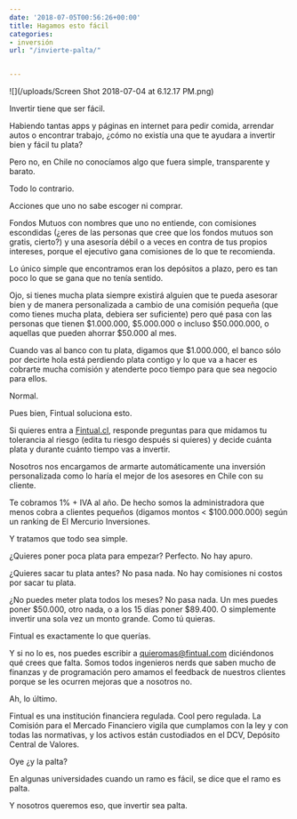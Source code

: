 ```yaml
---
date: '2018-07-05T00:56:26+00:00'
title: Hagamos esto fácil
categories:
- inversión
url: "/invierte-palta/"


---
```

![](/uploads/Screen Shot 2018-07-04 at 6.12.17 PM.png)

Invertir tiene que ser fácil.

Habiendo tantas apps y páginas en internet para pedir comida, arrendar autos o encontrar trabajo, ¿cómo no existía una que te ayudara a invertir bien y fácil tu plata?

Pero no, en Chile no conocíamos algo que fuera simple, transparente y barato.

Todo lo contrario.

Acciones que uno no sabe escoger ni comprar.

Fondos Mutuos con nombres que uno no entiende, con comisiones escondidas (¿eres de las personas que cree que los fondos mutuos son gratis, cierto?) y una asesoría débil o a veces en contra de tus propios intereses, porque el ejecutivo gana comisiones de lo que te recomienda.

Lo único simple que encontramos eran los depósitos a plazo, pero es tan poco lo que se gana que no tenía sentido.

Ojo, si tienes mucha plata siempre existirá alguien que te pueda asesorar bien y de manera personalizada a cambio de una comisión pequeña (que como tienes mucha plata, debiera ser suficiente) pero qué pasa con las personas que tienen $1.000.000, $5.000.000 o incluso $50.000.000, o aquellas que pueden ahorrar $50.000 al mes.

Cuando vas al banco con tu plata, digamos que $1.000.000, el banco sólo por decirte hola está perdiendo plata contigo y lo que va a hacer es cobrarte mucha comisión y atenderte poco tiempo para que sea negocio para ellos.

Normal.

Pues bien, Fintual soluciona esto.

Si quieres entra a [Fintual.cl](http://www.fintual.cl), responde preguntas para que midamos tu tolerancia al riesgo (edita tu riesgo después si quieres) y decide cuánta plata y durante cuánto tiempo vas a invertir.

Nosotros nos encargamos de armarte automáticamente una inversión personalizada como lo haría el mejor de los asesores en Chile con su cliente.

Te cobramos 1% + IVA al año. De hecho somos la administradora que menos cobra a clientes pequeños (digamos montos < $100.000.000) según un ranking de El Mercurio Inversiones.

Y tratamos que todo sea simple.

¿Quieres poner poca plata para empezar? Perfecto. No hay apuro.

¿Quieres sacar tu plata antes? No pasa nada. No hay comisiones ni costos por sacar tu plata.

¿No puedes meter plata todos los meses? No pasa nada. Un mes puedes poner $50.000, otro nada, o a los 15 días poner $89.400. O simplemente invertir una sola vez un monto grande. Como tú quieras.

Fintual es exactamente lo que querías.

Y si no lo es, nos puedes escribir a quieromas@fintual.com diciéndonos qué crees que falta. Somos todos ingenieros nerds que saben mucho de finanzas y de programación pero amamos el feedback de nuestros clientes porque se les ocurren mejoras que a nosotros no.

Ah, lo último.

Fintual es una institución financiera regulada. Cool pero regulada. La Comisión para el Mercado Financiero vigila que cumplamos con la ley y con todas las normativas, y los activos están custodiados en el DCV, Depósito Central de Valores.

Oye ¿y la palta?

En algunas universidades cuando un ramo es fácil, se dice que el ramo es palta.

Y nosotros queremos eso, que invertir sea palta.
